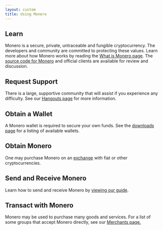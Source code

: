 ```yaml
---
layout: custom
title: Using Monero
---
```

<div class="text-center container description">
    <p></p>
</div>
<div class="using">
    <section class="container">
        <div class="row">      
            <!-- full block-->
            <div class="full col-lg-12 col-md-12 col-sm-12 col-xs-12">
                <div class="info-block text-adapt">
                    <div class="row center-xs">
                        <div class="col">
                            <h2>Learn</h2>
                        </div>
                    </div>
                    <div class="row start-xs">
                        <p>Monero is a secure, private, untraceable and fungible cryptocurrency. The developers and community are committed to protecting these values. Learn more about how Monero works by reading the <a href="/get-started/what-is-monero/">What is Monero page</a>. The <a href="https://github.com/monero-project">source code for Monero</a> and official clients are available for review and discussion.</p>
                    </div>
                </div>
            </div>
            <!-- end full block -->
        </div>
    </section>
    <section class="container">
        <div class="row">
            <div class="left half no-pad-sm col-lg-6 col-md-6 col-sm-12 col-xs-12">
                <div class="info-block">
                    <div class="row center-xs">
                        <div class="col">
                            <h2>Request Support</h2>
                        </div>
                    </div>
                    <div class="row start-xs">
                        <p>There is a large, supportive community that will assist if you experience any difficulty. See our <a href="/community/hangouts/">Hangouts page</a> for more information.</p>
                    </div>
                </div>
            </div>
            <div class="right half col-lg-6 col-md-6 col-sm-12 col-xs-12">
                <div class="info-block">
                    <div class="row center-xs">
                        <div class="col">
                            <h2>Obtain a Wallet</h2>
                        </div>
                    </div>
                    <div class="row start-xs">
                        <p>A Monero wallet is required to secure your own funds. See the <a href="/downloads/">downloads page</a> for a listing of available wallets.</p>
                    </div>
                </div>
            </div>
        </div>
    </section>
    <section class="container">
        <div class="row">      
            <!-- full block-->
            <div class="full col-lg-12 col-md-12 col-sm-12 col-xs-12">
                <div class="info-block text-adapt">
                    <div class="row center-xs">
                        <div class="col">
                            <h2>Obtain Monero</h2>
                        </div>
                    </div>
                    <div class="row start-xs">
                        <p>One may purchase Monero on an <a href="/community/merchants/">exchange</a> with fiat or other cryptocurrencies. 
                    </div>
                </div>
            </div>
            <!-- end full block -->
        </div>
    </section>
        <section class="container">
        <div class="row">
            <div class="left half no-pad-sm col-lg-6 col-md-6 col-sm-12 col-xs-12">
                <div class="info-block">
                    <div class="row center-xs">
                        <div class="col">
                            <h2>Send and Receive Monero</h2>
                        </div>
                    </div>
                    <div class="row start-xs">
                        <p>Learn how to send and receive Monero by <a href="/get-started/accepting/">viewing our guide</a>.</p>
                    </div>
                </div>
            </div>
            <div class="right half col-lg-6 col-md-6 col-sm-12 col-xs-12">
                <div class="info-block">
                    <div class="row center-xs">
                        <div class="col">
                            <h2>Transact with Monero</h2>
                        </div>
                    </div>
                    <div class="row start-xs">
                        <p>Monero may be used to purchase many goods and services. For a list of some groups that accept Monero directly, see our <a href="/community/merchants/">Merchants page.</a></p>
                    </div>
                </div>
            </div>
        </div>
    </section>
</div>
